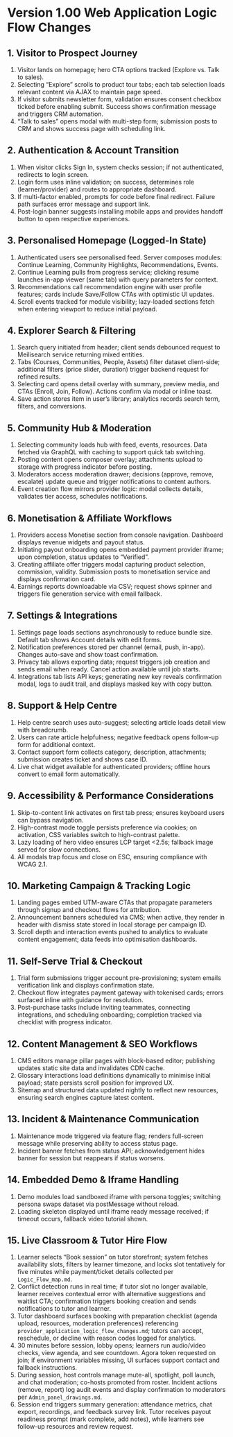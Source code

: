 # Version 1.00 Web Application Logic Flow Changes

## 1. Visitor to Prospect Journey
1. Visitor lands on homepage; hero CTA options tracked (Explore vs. Talk to sales).
2. Selecting “Explore” scrolls to product tour tabs; each tab selection loads relevant content via AJAX to maintain page speed.
3. If visitor submits newsletter form, validation ensures consent checkbox ticked before enabling submit. Success shows confirmation message and triggers CRM automation.
4. “Talk to sales” opens modal with multi-step form; submission posts to CRM and shows success page with scheduling link.

## 2. Authentication & Account Transition
1. When visitor clicks Sign In, system checks session; if not authenticated, redirects to login screen.
2. Login form uses inline validation; on success, determines role (learner/provider) and routes to appropriate dashboard.
3. If multi-factor enabled, prompts for code before final redirect. Failure path surfaces error message and support link.
4. Post-login banner suggests installing mobile apps and provides handoff button to open respective experiences.

## 3. Personalised Homepage (Logged-In State)
1. Authenticated users see personalised feed. Server composes modules: Continue Learning, Community Highlights, Recommendations, Events.
2. Continue Learning pulls from progress service; clicking resume launches in-app viewer (same tab) with query parameters for context.
3. Recommendations call recommendation engine with user profile features; cards include Save/Follow CTAs with optimistic UI updates.
4. Scroll events tracked for module visibility; lazy-loaded sections fetch when entering viewport to reduce initial payload.

## 4. Explorer Search & Filtering
1. Search query initiated from header; client sends debounced request to Meilisearch service returning mixed entities.
2. Tabs (Courses, Communities, People, Assets) filter dataset client-side; additional filters (price slider, duration) trigger backend request for refined results.
3. Selecting card opens detail overlay with summary, preview media, and CTAs (Enroll, Join, Follow). Actions confirm via modal or inline toast.
4. Save action stores item in user’s library; analytics records search term, filters, and conversions.

## 5. Community Hub & Moderation
1. Selecting community loads hub with feed, events, resources. Data fetched via GraphQL with caching to support quick tab switching.
2. Posting content opens composer overlay; attachments upload to storage with progress indicator before posting.
3. Moderators access moderation drawer; decisions (approve, remove, escalate) update queue and trigger notifications to content authors.
4. Event creation flow mirrors provider logic: modal collects details, validates tier access, schedules notifications.

## 6. Monetisation & Affiliate Workflows
1. Providers access Monetise section from console navigation. Dashboard displays revenue widgets and payout status.
2. Initiating payout onboarding opens embedded payment provider iframe; upon completion, status updates to “Verified”.
3. Creating affiliate offer triggers modal capturing product selection, commission, validity. Submission posts to monetisation service and displays confirmation card.
4. Earnings reports downloadable via CSV; request shows spinner and triggers file generation service with email fallback.

## 7. Settings & Integrations
1. Settings page loads sections asynchronously to reduce bundle size. Default tab shows Account details with edit forms.
2. Notification preferences stored per channel (email, push, in-app). Changes auto-save and show toast confirmation.
3. Privacy tab allows exporting data; request triggers job creation and sends email when ready. Cancel action available until job starts.
4. Integrations tab lists API keys; generating new key reveals confirmation modal, logs to audit trail, and displays masked key with copy button.

## 8. Support & Help Centre
1. Help centre search uses auto-suggest; selecting article loads detail view with breadcrumb.
2. Users can rate article helpfulness; negative feedback opens follow-up form for additional context.
3. Contact support form collects category, description, attachments; submission creates ticket and shows case ID.
4. Live chat widget available for authenticated providers; offline hours convert to email form automatically.

## 9. Accessibility & Performance Considerations
1. Skip-to-content link activates on first tab press; ensures keyboard users can bypass navigation.
2. High-contrast mode toggle persists preference via cookies; on activation, CSS variables switch to high-contrast palette.
3. Lazy loading of hero video ensures LCP target <2.5s; fallback image served for slow connections.
4. All modals trap focus and close on ESC, ensuring compliance with WCAG 2.1.

## 10. Marketing Campaign & Tracking Logic
1. Landing pages embed UTM-aware CTAs that propagate parameters through signup and checkout flows for attribution.
2. Announcement banners scheduled via CMS; when active, they render in header with dismiss state stored in local storage per campaign ID.
3. Scroll depth and interaction events pushed to analytics to evaluate content engagement; data feeds into optimisation dashboards.

## 11. Self-Serve Trial & Checkout
1. Trial form submissions trigger account pre-provisioning; system emails verification link and displays confirmation state.
2. Checkout flow integrates payment gateway with tokenised cards; errors surfaced inline with guidance for resolution.
3. Post-purchase tasks include inviting teammates, connecting integrations, and scheduling onboarding; completion tracked via checklist with progress indicator.

## 12. Content Management & SEO Workflows
1. CMS editors manage pillar pages with block-based editor; publishing updates static site data and invalidates CDN cache.
2. Glossary interactions load definitions dynamically to minimise initial payload; state persists scroll position for improved UX.
3. Sitemap and structured data updated nightly to reflect new resources, ensuring search engines capture latest content.

## 13. Incident & Maintenance Communication
1. Maintenance mode triggered via feature flag; renders full-screen message while preserving ability to access status page.
2. Incident banner fetches from status API; acknowledgement hides banner for session but reappears if status worsens.

## 14. Embedded Demo & Iframe Handling
1. Demo modules load sandboxed iframe with persona toggles; switching persona swaps dataset via postMessage without reload.
2. Loading skeleton displayed until iframe ready message received; if timeout occurs, fallback video tutorial shown.

## 15. Live Classroom & Tutor Hire Flow
1. Learner selects “Book session” on tutor storefront; system fetches availability slots, filters by learner timezone, and locks slot tentatively for five minutes while payment/ticket details collected per `Logic_Flow_map.md`.
2. Conflict detection runs in real time; if tutor slot no longer available, learner receives contextual error with alternative suggestions and waitlist CTA; confirmation triggers booking creation and sends notifications to tutor and learner.
3. Tutor dashboard surfaces booking with preparation checklist (agenda upload, resources, moderation preferences) referencing `provider_application_logic_flow_changes.md`; tutors can accept, reschedule, or decline with reason codes logged for analytics.
4. 30 minutes before session, lobby opens; learners run audio/video checks, view agenda, and see countdown. Agora token requested on join; if environment variables missing, UI surfaces support contact and fallback instructions.
5. During session, host controls manage mute-all, spotlight, poll launch, and chat moderation; co-hosts promoted from roster. Incident actions (remove, report) log audit events and display confirmation to moderators per `Admin_panel_drawings.md`.
6. Session end triggers summary generation: attendance metrics, chat export, recordings, and feedback survey link. Tutor receives payout readiness prompt (mark complete, add notes), while learners see follow-up resources and review request.
